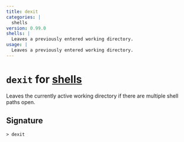 ```yaml
---
title: dexit
categories: |
  shells
version: 0.99.0
shells: |
  Leaves a previously entered working directory.
usage: |
  Leaves a previously entered working directory.
---
```


# `dexit` for [shells](/commands/categories/shells.md)

<div class='command-title'>Leaves the currently active working directory if there are multiple shell paths open.</div>

## Signature

```> dexit```
